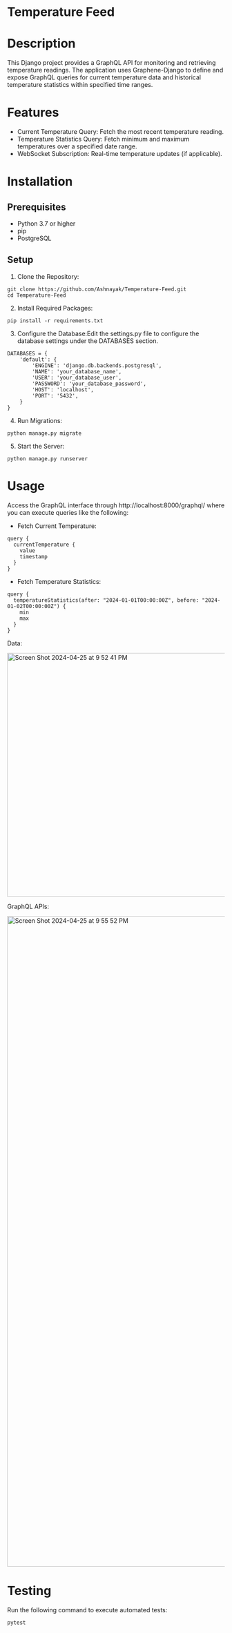 # Temperature Feed

# Description
This Django project provides a GraphQL API for monitoring and retrieving temperature readings. The application uses Graphene-Django to define and expose GraphQL queries for current temperature data and historical temperature statistics within specified time ranges.

# Features
- Current Temperature Query: Fetch the most recent temperature reading.
- Temperature Statistics Query: Fetch minimum and maximum temperatures over a specified date range.
- WebSocket Subscription: Real-time temperature updates (if applicable).

# Installation

## Prerequisites
- Python 3.7 or higher
- pip
- PostgreSQL

## Setup

1) Clone the Repository:
```
git clone https://github.com/Ashnayak/Temperature-Feed.git
cd Temperature-Feed
```

2) Install Required Packages:
```
pip install -r requirements.txt
```

3) Configure the Database:Edit the settings.py file to configure the database settings under the DATABASES section.
```
DATABASES = {
    'default': {
        'ENGINE': 'django.db.backends.postgresql',
        'NAME': 'your_database_name',
        'USER': 'your_database_user',
        'PASSWORD': 'your_database_password',
        'HOST': 'localhost',
        'PORT': '5432',
    }
}
```

4) Run Migrations:
```
python manage.py migrate
```

5) Start the Server:
```
python manage.py runserver
```

# Usage
Access the GraphQL interface through http://localhost:8000/graphql/ where you can execute queries like the following:

- Fetch Current Temperature:
```
query {
  currentTemperature {
    value
    timestamp
  }
}
```

- Fetch Temperature Statistics:
```
query {
  temperatureStatistics(after: "2024-01-01T00:00:00Z", before: "2024-01-02T00:00:00Z") {
    min
    max
  }
}
```
Data:

<img width="565" alt="Screen Shot 2024-04-25 at 9 52 41 PM" src="https://github.com/Ashnayak/Temperature-Feed/assets/18304940/dfdd770e-96b6-434b-9593-31a0f97f2521">

GraphQL APIs:

<img width="1508" alt="Screen Shot 2024-04-25 at 9 55 52 PM" src="https://github.com/Ashnayak/Temperature-Feed/assets/18304940/faf45675-4016-4da7-8e9e-d4d6ca05e3b2">


# Testing
Run the following command to execute automated tests:
```
pytest
```

